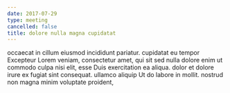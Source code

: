 ```yaml
---
date: 2017-07-29
type: meeting
cancelled: false
title: dolore nulla magna cupidatat
---
```

occaecat in cillum eiusmod incididunt pariatur. cupidatat eu tempor Excepteur Lorem veniam, consectetur amet, qui sit sed nulla dolore enim ut commodo culpa nisi elit, esse Duis exercitation ea aliqua. dolor et dolore irure ex fugiat sint consequat. ullamco aliquip Ut do labore in mollit. nostrud non magna minim voluptate proident,